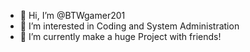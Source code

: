 - 👋 Hi, I’m @BTWgamer201
- 👀 I’m interested in Coding and System Administration 
- 🌱 I’m currently make a huge Project with friends!
